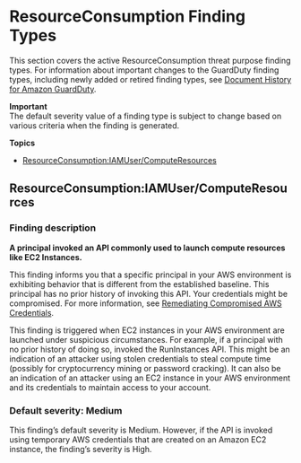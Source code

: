 # ResourceConsumption Finding Types<a name="guardduty_resource"></a>

This section covers the active ResourceConsumption threat purpose finding types\. For information about important changes to the GuardDuty finding types, including newly added or retired finding types, see [Document History for Amazon GuardDuty](doc-history.md)\. 

**Important**  
The default severity value of a finding type is subject to change based on various criteria when the finding is generated\.

**Topics**
+ [ResourceConsumption:IAMUser/ComputeResources](#resourceconsumption)

## ResourceConsumption:IAMUser/ComputeResources<a name="resourceconsumption"></a>

### Finding description<a name="resourceconsumption_description"></a>

**A principal invoked an API commonly used to launch compute resources like EC2 Instances\.**

This finding informs you that a specific principal in your AWS environment is exhibiting behavior that is different from the established baseline\. This principal has no prior history of invoking this API\. Your credentials might be compromised\. For more information, see [Remediating Compromised AWS Credentials](guardduty_remediate.md#compromised-creds)\.

This finding is triggered when EC2 instances in your AWS environment are launched under suspicious circumstances\. For example, if a principal with no prior history of doing so, invoked the RunInstances API\. This might be an indication of an attacker using stolen credentials to steal compute time \(possibly for cryptocurrency mining or password cracking\)\. It can also be an indication of an attacker using an EC2 instance in your AWS environment and its credentials to maintain access to your account\.

### Default severity: Medium<a name="resourceconsumption_severity"></a>

This finding’s default severity is Medium\. However, if the API is invoked using temporary AWS credentials that are created on an Amazon EC2 instance, the finding’s severity is High\.